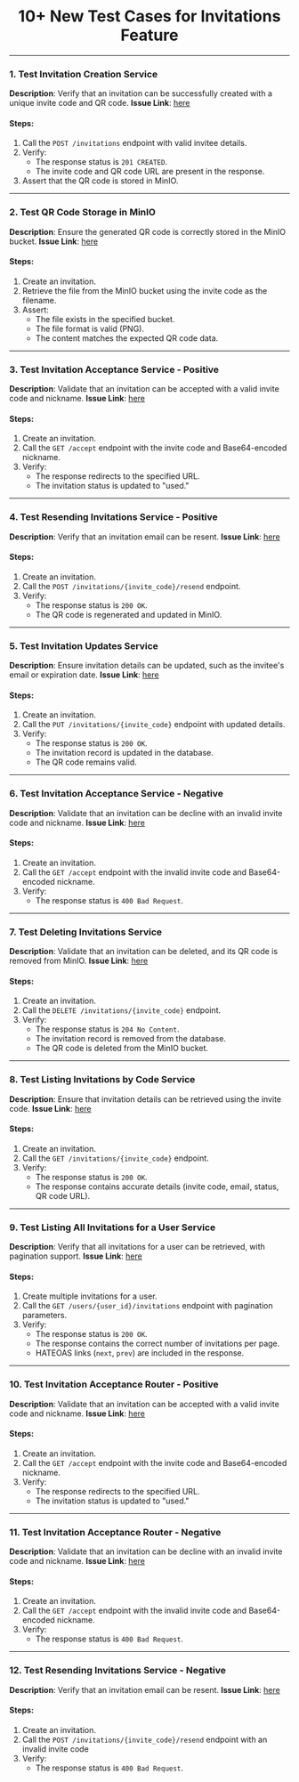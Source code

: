 # <h1 align=center>10+ New Test Cases for Invitations Feature</h1>

---

### 1. **Test Invitation Creation Service**
**Description**: Verify that an invitation can be successfully created with a unique invite code and QR code.
**Issue Link**: <a href="https://github.com/dylandacosta8/is601_final/issues/21">here</a>

#### Steps:
1. Call the `POST /invitations` endpoint with valid invitee details.
2. Verify:
   - The response status is `201 CREATED`.
   - The invite code and QR code URL are present in the response.
3. Assert that the QR code is stored in MinIO.

---

### 2. **Test QR Code Storage in MinIO**
**Description**: Ensure the generated QR code is correctly stored in the MinIO bucket.
**Issue Link**: <a href="https://github.com/dylandacosta8/is601_final/issues/33">here</a>

#### Steps:
1. Create an invitation.
2. Retrieve the file from the MinIO bucket using the invite code as the filename.
3. Assert:
   - The file exists in the specified bucket.
   - The file format is valid (PNG).
   - The content matches the expected QR code data.

---

### 3. **Test Invitation Acceptance Service - Positive**
**Description**: Validate that an invitation can be accepted with a valid invite code and nickname.
**Issue Link**: <a href="https://github.com/dylandacosta8/is601_final/issues/35">here</a>

#### Steps:
1. Create an invitation.
2. Call the `GET /accept` endpoint with the invite code and Base64-encoded nickname.
3. Verify:
   - The response redirects to the specified URL.
   - The invitation status is updated to "used."

---

### 4. **Test Resending Invitations Service - Positive**
**Description**: Verify that an invitation email can be resent.
**Issue Link**: <a href="https://github.com/dylandacosta8/is601_final/issues/29">here</a>

#### Steps:
1. Create an invitation.
2. Call the `POST /invitations/{invite_code}/resend` endpoint.
3. Verify:
   - The response status is `200 OK`.
   - The QR code is regenerated and updated in MinIO.

---

### 5. **Test Invitation Updates Service**
**Description**: Ensure invitation details can be updated, such as the invitee's email or expiration date.
**Issue Link**: <a href="https://github.com/dylandacosta8/is601_final/issues/27">here</a>

#### Steps:
1. Create an invitation.
2. Call the `PUT /invitations/{invite_code}` endpoint with updated details.
3. Verify:
   - The response status is `200 OK`.
   - The invitation record is updated in the database.
   - The QR code remains valid.

---

### 6. **Test Invitation Acceptance Service - Negative**
**Description**: Validate that an invitation can be decline with an invalid invite code and nickname.
**Issue Link**: <a href="https://github.com/dylandacosta8/is601_final/issues/35">here</a>

#### Steps:
1. Create an invitation.
2. Call the `GET /accept` endpoint with the invalid invite code and Base64-encoded nickname.
3. Verify:
   - The response status is `400 Bad Request`.

---

### 7. **Test Deleting Invitations Service**
**Description**: Validate that an invitation can be deleted, and its QR code is removed from MinIO.
**Issue Link**: <a href="https://github.com/dylandacosta8/is601_final/issues/31">here</a>

#### Steps:
1. Create an invitation.
2. Call the `DELETE /invitations/{invite_code}` endpoint.
3. Verify:
   - The response status is `204 No Content`.
   - The invitation record is removed from the database.
   - The QR code is deleted from the MinIO bucket.

---

### 8. **Test Listing Invitations by Code Service**
**Description**: Ensure that invitation details can be retrieved using the invite code.
**Issue Link**: <a href="https://github.com/dylandacosta8/is601_final/issues/23">here</a>

#### Steps:
1. Create an invitation.
2. Call the `GET /invitations/{invite_code}` endpoint.
3. Verify:
   - The response status is `200 OK`.
   - The response contains accurate details (invite code, email, status, QR code URL).

---

### 9. **Test Listing All Invitations for a User Service**
**Description**: Verify that all invitations for a user can be retrieved, with pagination support.
**Issue Link**: <a href="https://github.com/dylandacosta8/is601_final/issues/25">here</a>

#### Steps:
1. Create multiple invitations for a user.
2. Call the `GET /users/{user_id}/invitations` endpoint with pagination parameters.
3. Verify:
   - The response status is `200 OK`.
   - The response contains the correct number of invitations per page.
   - HATEOAS links (`next`, `prev`) are included in the response.

---

### 10. **Test Invitation Acceptance Router - Positive**
**Description**: Validate that an invitation can be accepted with a valid invite code and nickname.
**Issue Link**: <a href="https://github.com/dylandacosta8/is601_final/issues/37">here</a>

#### Steps:
1. Create an invitation.
2. Call the `GET /accept` endpoint with the invite code and Base64-encoded nickname.
3. Verify:
   - The response redirects to the specified URL.
   - The invitation status is updated to "used."

---

### 11. **Test Invitation Acceptance Router - Negative**
**Description**: Validate that an invitation can be decline with an invalid invite code and nickname.
**Issue Link**: <a href="https://github.com/dylandacosta8/is601_final/issues/37">here</a>

#### Steps:
1. Create an invitation.
2. Call the `GET /accept` endpoint with the invalid invite code and Base64-encoded nickname.
3. Verify:
   - The response status is `400 Bad Request`.

---

### 12. **Test Resending Invitations Service - Negative**
**Description**: Verify that an invitation email can be resent.
**Issue Link**: <a href="https://github.com/dylandacosta8/is601_final/issues/29">here</a>

#### Steps:
1. Create an invitation.
2. Call the `POST /invitations/{invite_code}/resend` endpoint with an invalid invite code
3. Verify:
   - The response status is `400 Bad Request`.